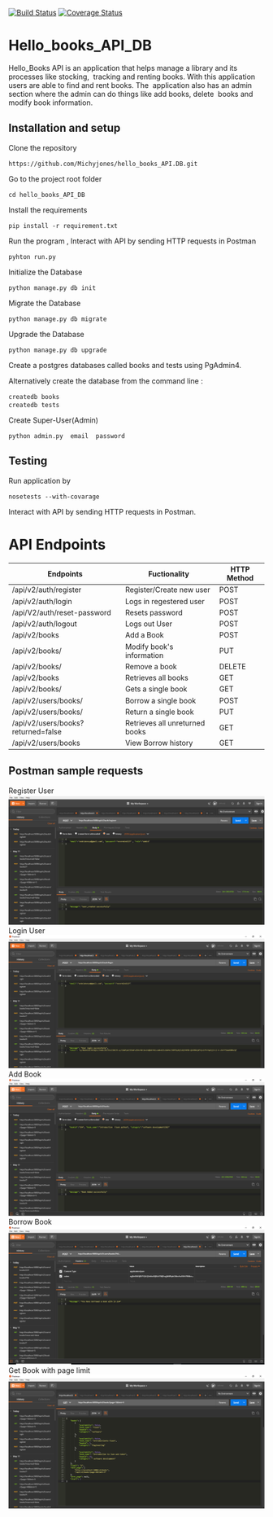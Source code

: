 [![Build Status](https://travis-ci.org/Michyjones/hello_books_API_DB.svg?branch=develop)](https://travis-ci.org/Michyjones/hello_books_API_DB)
[![Coverage Status](https://coveralls.io/repos/github/Michyjones/hello_books_API_DB/badge.svg)](https://coveralls.io/github/Michyjones/hello_books_API_DB)

# Hello_books_API_DB

Hello_Books API is an application that helps manage a library and its processes like stocking, 
tracking and renting books. With this application users are able to find and rent books. The 
application also has an admin section where the admin can do things like add books, delete 
books and modify book information.

## Installation and setup

Clone the repository
```
https://github.com/Michyjones/hello_books_API.DB.git
```

Go to the project root folder
```
cd hello_books_API_DB
```
Install the requirements
```
pip install -r requirement.txt
```

Run the program , Interact with API by sending HTTP requests in Postman
```
pyhton run.py
```
Initialize the Database
```
python manage.py db init
```
Migrate the Database
```
python manage.py db migrate
```
Upgrade the Database
```
python manage.py db upgrade
```

Create a postgres databases called books and tests using PgAdmin4.

Alternatively create the database from the command line :
```
createdb books
createdb tests
```
Create Super-User(Admin)
```
python admin.py  email  password
```

## Testing 
Run application by 
```
nosetests --with-covarage
```

 Interact with API by sending HTTP requests in Postman.

# API Endpoints

|  Endpoints                                             |Fuctionality                    | HTTP Method                   |
|  ------------------------------------------------------|--------------------------------|------------------------------ |
|  /api/v2/auth/register                                 |  Register/Create new user      |    POST                       |               
|  /api/v2/auth/login	                                 |  Logs in regestered user       |    POST                       | 
|  /api/V2/auth/reset-password                           |  Resets password               |    POST                       |   
|  /api/v2/auth/logout	                                 |  Logs out User                 |    POST                       |
|  /api/v2/books	                                     |  Add a Book                    |    POST                       |
|  /api/v2/books/<bookId>                                |  Modify book's information     |    PUT                        |
|  /api/v2/books/<bookId>                                |  Remove a book                 |    DELETE                     |
|  /api/v2/books                                         |  Retrieves all books           |    GET                        |
|  /api/v2/books/<bookId>                                |  Gets a single book            |    GET                        |
|  /api/v2/users/books/<bookId>                          |  Borrow a single book          |    POST                       |
|  /api/v2/users/books/<bookId>                          |  Return a single book          |    PUT                        |
|  /api/v2/users/books?returned=false                    | Retrieves all unreturned books |    GET                        |
|  /api/v2/users/books                                   | View Borrow history            |    GET                        |
                      

## Postman sample requests
Register User
![ScreenShot](screenshots/RegisterUser.PNG)
Login User
![ScreenShot](screenshots/LoginUser.PNG)
Add Book
![ScreenShot](screenshots/Add_Book.PNG)
Borrow Book
![ScreenShot](screenshots/BorrowBook.PNG)
Get Book with page limit
![ScreenShot](screenshots/GetBooklimit.PNG)
